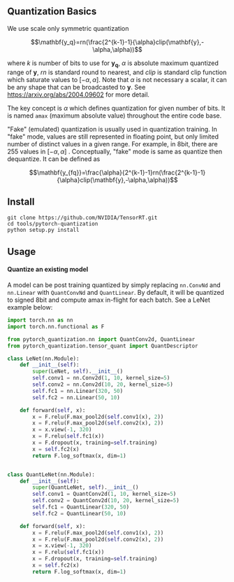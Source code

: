 ## Quantization Basics

We use scale only symmetric quantization
```math
\mathbf{y_q}=rn(\frac{2^{k-1}-1}{\alpha}clip(\mathbf{y},-\alpha,\alpha))
```
where $`k`$ is number of bits to use for $`\mathbf{y_q}`$, $`\alpha`$ is absolute maximum quantized range of $`\mathbf{y}`$, *rn* is standard round to nearest, and *clip* is standard clip function which saturate values to $`[-\alpha, \alpha]`$. Note that $`\alpha`$ is not necessary a scalar, it can be any shape that can be broadcasted to $`\mathbf{y}`$. See https://arxiv.org/abs/2004.09602 for more detail. 

The key concept is $`\alpha`$ which defines quantization for given number of bits. It is named `amax` (maximum absolute value) throughout the entire code base.

"Fake" (emulated) quantization is usually used in quantization training. In "fake" mode, values are still represented in floating point, but only limited number of distinct values in a given range. For example, in 8bit, there are 255 values in $`[-\alpha, \alpha]`$ . Conceptually, "fake" mode is same as quantize then dequantize. It can be defined as
```math
\mathbf{y_{fq}}=\frac{\alpha}{2^{k-1}-1}rn(\frac{2^{k-1}-1}{\alpha}clip(\mathbf{y},-\alpha,\alpha))
```


## Install

```shell
git clone https://github.com/NVIDIA/TensorRT.git
cd tools/pytorch-quantization
python setup.py install
```

## Usage

#### Quantize an existing model

A model can be post training quantized by simply replacing `nn.ConvNd` and `nn.Linear` with `QuantConvNd` and `QuantLinear`. By default, it will be quantized to signed 8bit and compute amax in-flight for each batch. See a LeNet example below:

```python
import torch.nn as nn
import torch.nn.functional as F

from pytorch_quantization.nn import QuantConv2d, QuantLinear
from pytorch_quantization.tensor_quant import QuantDescriptor

class LeNet(nn.Module):
    def __init__(self):
        super(LeNet, self).__init__()
        self.conv1 = nn.Conv2d(1, 10, kernel_size=5)
        self.conv2 = nn.Conv2d(10, 20, kernel_size=5)
        self.fc1 = nn.Linear(320, 50)
        self.fc2 = nn.Linear(50, 10)

    def forward(self, x):
        x = F.relu(F.max_pool2d(self.conv1(x), 2))
        x = F.relu(F.max_pool2d(self.conv2(x), 2))
        x = x.view(-1, 320)
        x = F.relu(self.fc1(x))
        x = F.dropout(x, training=self.training)
        x = self.fc2(x)
        return F.log_softmax(x, dim=1)


class QuantLeNet(nn.Module):
    def __init__(self):
        super(QuantLeNet, self).__init__()
        self.conv1 = QuantConv2d(1, 10, kernel_size=5)
        self.conv2 = QuantConv2d(10, 20, kernel_size=5)
        self.fc1 = QuantLinear(320, 50)
        self.fc2 = QuantLinear(50, 10)

    def forward(self, x):
        x = F.relu(F.max_pool2d(self.conv1(x), 2))
        x = F.relu(F.max_pool2d(self.conv2(x), 2))
        x = x.view(-1, 320)
        x = F.relu(self.fc1(x))
        x = F.dropout(x, training=self.training)
        x = self.fc2(x)
        return F.log_softmax(x, dim=1)
```

